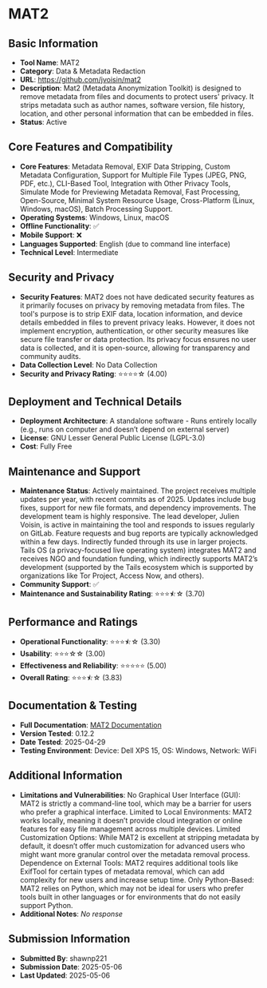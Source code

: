 # MAT2

## Basic Information
- **Tool Name**: MAT2
- **Category**: Data & Metadata Redaction
- **URL**: https://github.com/jvoisin/mat2
- **Description**: Mat2 (Metadata Anonymization Toolkit) is designed to remove metadata from files and documents to protect users' privacy. It strips metadata such as author names, software version, file history, location, and other personal information that can be embedded in files.
- **Status**: Active

## Core Features and Compatibility
- **Core Features**: Metadata Removal, EXIF Data Stripping, Custom Metadata Configuration, Support for Multiple File Types (JPEG, PNG, PDF, etc.), CLI-Based Tool, Integration with Other Privacy Tools, Simulate Mode for Previewing Metadata Removal, Fast Processing, Open-Source, Minimal System Resource Usage, Cross-Platform (Linux, Windows, macOS), Batch Processing Support.
- **Operating Systems**: Windows, Linux, macOS
- **Offline Functionality**: ✅
- **Mobile Support**: ❌
- **Languages Supported**: English (due to command line interface)
- **Technical Level**: Intermediate

## Security and Privacy
- **Security Features**: MAT2 does not have dedicated security features as it primarily focuses on privacy by removing metadata from files. The tool's purpose is to strip EXIF data, location information, and device details embedded in files to prevent privacy leaks. However, it does not implement encryption, authentication, or other security measures like secure file transfer or data protection. Its privacy focus ensures no user data is collected, and it is open-source, allowing for transparency and community audits.
- **Data Collection Level**: No Data Collection
- **Security and Privacy Rating**: ⭐⭐⭐⭐☆ (4.00)

## Deployment and Technical Details
- **Deployment Architecture**: A standalone software - Runs entirely locally (e.g., runs on computer and doesn’t depend on external server)
- **License**: GNU Lesser General Public License (LGPL-3.0)
- **Cost**: Fully Free

## Maintenance and Support
- **Maintenance Status**: Actively maintained. The project receives multiple updates per year, with recent commits as of 2025. Updates include bug fixes, support for new file formats, and dependency improvements. The development team is highly responsive. The lead developer, Julien Voisin, is active in maintaining the tool and responds to issues regularly on GitLab. Feature requests and bug reports are typically acknowledged within a few days. Indirectly funded through its use in larger projects. Tails OS (a privacy-focused live operating system) integrates MAT2 and receives NGO and foundation funding, which indirectly supports MAT2’s development (supported by the Tails ecosystem which is supported by organizations like Tor Project, Access Now, and others).
- **Community Support**: ✅
- **Maintenance and Sustainability Rating**: ⭐⭐⭐⯪☆ (3.70)

## Performance and Ratings
- **Operational Functionality**: ⭐⭐⭐⯪☆ (3.30)
- **Usability**: ⭐⭐⭐☆☆ (3.00)
- **Effectiveness and Reliability**: ⭐⭐⭐⭐⭐ (5.00)
- **Overall Rating**: ⭐⭐⭐⯪☆ (3.83)

## Documentation & Testing
- **Full Documentation**: [MAT2 Documentation](../../factsheets/MAT2.Analysis.pdf)
- **Version Tested**: 0.12.2
- **Date Tested**: 2025-04-29
- **Testing Environment**: Device: Dell XPS 15, OS: Windows, Network: WiFi

## Additional Information
- **Limitations and Vulnerabilities**: No Graphical User Interface (GUI): MAT2 is strictly a command-line tool, which may be a barrier for users who prefer a graphical interface. Limited to Local Environments: MAT2 works locally, meaning it doesn’t provide cloud integration or online features for easy file management across multiple devices. Limited Customization Options: While MAT2 is excellent at stripping metadata by default, it doesn’t offer much customization for advanced users who might want more granular control over the metadata removal process. Dependence on External Tools: MAT2 requires additional tools like ExifTool for certain types of metadata removal, which can add complexity for new users and increase setup time. Only Python-Based: MAT2 relies on Python, which may not be ideal for users who prefer tools built in other languages or for environments that do not easily support Python.
- **Additional Notes**: _No response_

## Submission Information
- **Submitted By**: shawnp221
- **Submission Date**: 2025-05-06
- **Last Updated**: 2025-05-06
